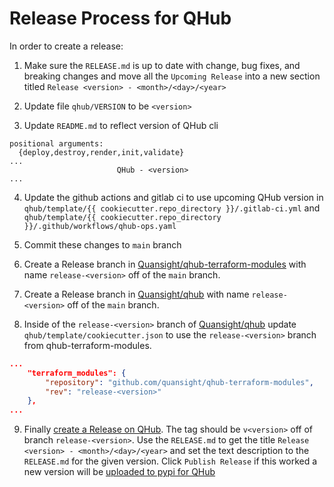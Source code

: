 # Release Process for QHub

In order to create a release:

1. Make sure the `RELEASE.md` is up to date with change, bug fixes,
   and breaking changes and move all the `Upcoming Release` into a new
   section titled `Release <version> - <month>/<day>/<year>`

2. Update file `qhub/VERSION` to be `<version>`

3. Update `README.md` to reflect version of QHub cli

```
positional arguments:
  {deploy,destroy,render,init,validate}
...
                        QHub - <version>
...  
```

4. Update the github actions and gitlab ci to use upcoming QHub
   version in `qhub/template/{{ cookiecutter.repo_directory }}/.gitlab-ci.yml` and `qhub/template/{{ cookiecutter.repo_directory }}/.github/workflows/qhub-ops.yaml`
   
5. Commit these changes to `main` branch

6. Create a Release branch in [Quansight/qhub-terraform-modules](https://github.com/quansight/qhub-terraform-modules) with name `release-<version>` off of the `main` branch.

7. Create a Release branch in [Quansight/qhub](https://github.com/Quansight/qhub) with name `release-<version>` off of the `main` branch.

8. Inside of the `release-<version>` branch of [Quansight/qhub](https://github.com/Quansight/qhub) update `qhub/template/cookiecutter.json` to use the `release-<version>` branch from qhub-terraform-modules.

```json
...
    "terraform_modules": {
        "repository": "github.com/quansight/qhub-terraform-modules",
        "rev": "release-<version>"
    },
...
```

9. Finally [create a Release on QHub](https://github.com/Quansight/qhub/releases/new). The tag should be `v<version>` off of branch `release-<version>`. Use the `RELEASE.md` to get the title `Release <version> - <month>/<day>/<year>` and set the text description to the `RELEASE.md` for the given version. Click `Publish Release` if this worked a new version will be [uploaded to pypi for QHub](https://pypi.org/project/qhub/)

